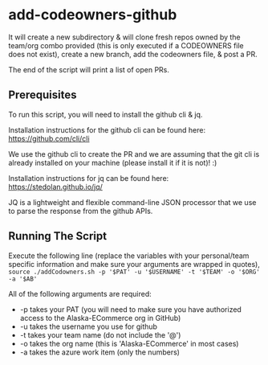 # add-codeowners-github

It will create a new subdirectory & will clone fresh repos owned by the team/org combo provided (this is only executed if a CODEOWNERS file does not exist), create a new branch, add the codeowners file, & post a PR.

The end of the script will print a list of open PRs.

## Prerequisites

To run this script, you will need to install the github cli & jq.

Installation instructions for the github cli can be found here:
https://github.com/cli/cli

We use the github cli to create the PR and we are assuming that the git cli is already installed on your machine (please install it if it is not)! :)

Installation instructions for jq can be found here:
https://stedolan.github.io/jq/

JQ is a lightweight and flexible command-line JSON processor that we use to parse the response from the github APIs.

## Running The Script
Execute the following line (replace the variables with your personal/team specific information and make sure your arguments are wrapped in quotes), ``source ./addCodowners.sh -p '$PAT' -u '$USERNAME' -t '$TEAM' -o '$ORG' -a '$AB'``

All of the following arguments are required:
 - -p takes your PAT (you will need to make sure you have authorized access to the Alaska-ECommerce org in GitHub)
 - -u takes the username you use for github
 - -t takes your team name (do not include the '@')
 - -o takes the org name (this is 'Alaska-ECommerce' in most cases)
 - -a takes the azure work item (only the numbers)